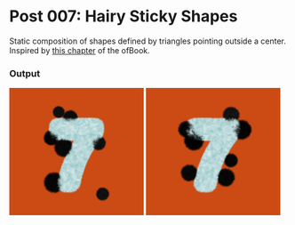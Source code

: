 # Post 007: Hairy Sticky Shapes

Static composition of shapes defined by triangles pointing outside a center. Inspired by [this chapter](https://openframeworks.cc/ofBook/chapters/intro_to_graphics.html#brusheswithbasicshapes) of the ofBook.

### Output
<img src="doc/output1.png" width="48%"> <img src="doc/output2.png" width="48%">

